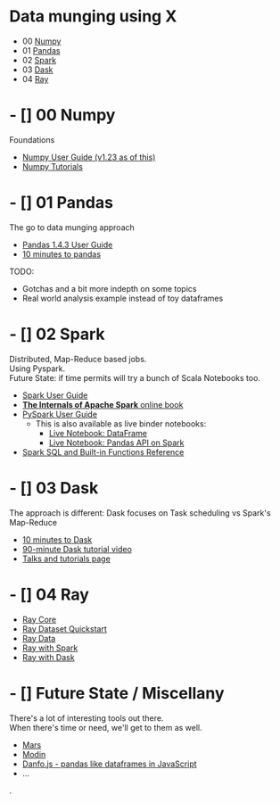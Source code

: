 # Data munging using **X**
* 00 [Numpy]()
* 01 [Pandas](https://pandas.pydata.org/pandas-docs/stable/user_guide/index.html)
* 02 [Spark](https://spark.apache.org/docs/latest/api/python/user_guide/index.html)
* 03 [Dask](https://docs.dask.org/en/stable/10-minutes-to-dask.html)
* 04 [Ray](https://www.ray.io/)


# - [] 00 Numpy

Foundations  
* [Numpy User Guide (v1.23 as of this)](https://numpy.org/doc/stable/user/index.html#user)
* [Numpy Tutorials](https://numpy.org/numpy-tutorials/features.html)


# - [] 01 Pandas

The go to data munging approach  
* [Pandas 1.4.3 User Guide](https://pandas.pydata.org/pandas-docs/stable/user_guide/index.html)
* [10 minutes to pandas](https://pandas.pydata.org/pandas-docs/stable/user_guide/10min.html)

TODO:
* Gotchas and a bit more indepth on some topics
* Real world analysis example instead of toy dataframes


# - [] 02 Spark

Distributed, Map-Reduce based jobs.  
Using Pyspark.  
Future State: if time permits will try a bunch of Scala Notebooks too.  
* [Spark User Guide](https://spark.apache.org/docs/latest/api/python/user_guide/index.html)
* [**The Internals of Apache Spark** online book](https://books.japila.pl/apache-spark-internals/overview/)
* [PySpark User Guide](https://spark.apache.org/docs/latest/api/python/user_guide/index.html)
	* This is also available as live binder notebooks:
		* [Live Notebook: DataFrame](https://mybinder.org/v2/gh/apache/spark/f74867bddf?filepath=python%2Fdocs%2Fsource%2Fgetting_started%2Fquickstart_df.ipynb)
		* [Live Notebook: Pandas API on Spark](https://mybinder.org/v2/gh/apache/spark/f74867bddf?filepath=python%2Fdocs%2Fsource%2Fgetting_started%2Fquickstart_ps.ipynb)
* [Spark SQL and Built-in Functions Reference](https://spark.apache.org/docs/latest/api/sql/index.html)


# - [] 03 Dask

The approach is different: Dask focuses on Task scheduling vs Spark's Map-Reduce  
* [10 minutes to Dask](https://docs.dask.org/en/stable/10-minutes-to-dask.html)
* [90-minute Dask tutorial video](https://www.youtube.com/watch?v=_u0OQm9qf_A)
* [Talks and tutorials page](https://docs.dask.org/en/latest/presentations.html)


# - [] 04 Ray

* [Ray Core](https://docs.ray.io/en/latest/ray-core/user-guide.html)
* [Ray Dataset Quickstart](https://docs.ray.io/en/latest/data/getting-started.html#datasets-getting-started)
* [Ray Data](https://docs.ray.io/en/latest/data/user-guide.html)
* [Ray with Spark](https://github.com/oap-project/raydp)
* [Ray with Dask]()


# - [] Future State / Miscellany
There's a lot of interesting tools out there.  
When there's time or need, we'll get to them as well.  
* [Mars](https://docs.pymars.org/en/latest/)
* [Modin](https://github.com/modin-project/modin)
* [Danfo.js - pandas like dataframes in JavaScript](https://danfo.jsdata.org/)
* ...  



.  
